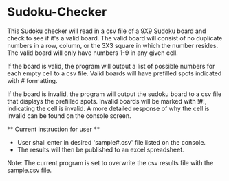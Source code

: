 # Sudoku-Checker
This Sudoku checker will read in a csv file of a 9X9 Sudoku board and check to see if it's a valid board.
The valid board will consist of no duplicate numbers in a row, column, or the 3X3 square in which the number resides.
The valid board will only have numbers 1-9 in any given cell.

If the board is valid, the program will output a list of possible numbers for each empty cell to a csv file.
      Valid boards will have prefilled spots indicated with *#* formatting.

If the board is invalid, the program will output the sudoku board to a csv file that displays the prefilled spots.
      Invalid boards will be marked with !#!, indicating the cell is invalid.
      A more detailed response of why the cell is invalid can be found on the console screen.
      
** Current instruction for user **
  - User shall enter in desired 'sample#.csv' file listed on the console.
  - The results will then be published to an excel spreadsheet.
  
  Note: The current program is set to overwrite the csv results file with the sample.csv file.
  
  


